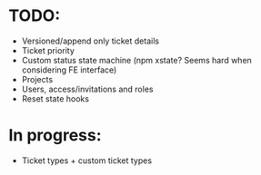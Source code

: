 # TODO: 
 - Versioned/append only ticket details
 - Ticket priority
 - Custom status state machine (npm xstate? Seems hard when considering FE interface)
 - Projects
 - Users, access/invitations and roles
 - Reset state hooks

# In progress:
 - Ticket types + custom ticket types
